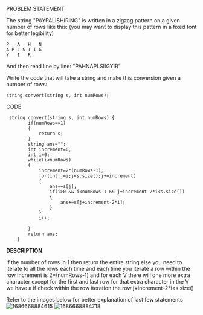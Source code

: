 PROBLEM STATEMENT 

The string "PAYPALISHIRING" is written in a zigzag pattern on a given number of rows like this: (you may want to display this pattern in a fixed font for better legibility)
```
P   A   H   N
A P L S I I G
Y   I   R
```
And then read line by line: "PAHNAPLSIIGYIR"

Write the code that will take a string and make this conversion given a number of rows:

```
string convert(string s, int numRows);
```

CODE
```
 string convert(string s, int numRows) {
        if(numRows==1)
        {
            return s;
        }
        string ans="";
        int increment=0;
        int i=0;
        while(i<numRows)
        {
            increment=2*(numRows-1);
            for(int j=i;j<s.size();j+=increment)
            {
                ans+=s[j];
                if(i>0 && i<numRows-1 && j+increment-2*i<s.size())
                {
                    ans+=s[j+increment-2*i];
                }
            }
            i++;

        }
        return ans;
    }
 ```
 
 **DESCRIPTION**
 
 if the number of rows in 1 then return the entire string 
else
you need to iterate to all the rows each time and each time you iterate a row within the row increment is 2*(numRows-1) and 
for each V there will one more extra character except for the first and last row 
for that extra character in the V we have a if check within the row iteration 
the row j+increment-2*i<s.size()

Refer to the images below for better explanation of last few statements 
![1686668884615](https://github.com/Chaithra007/Practice-/assets/107351787/0e482a33-2094-4c31-8080-c6348131d848)
![1686668884718](https://github.com/Chaithra007/Practice-/assets/107351787/1c8781c2-bd5f-4088-8e88-967971175513)
